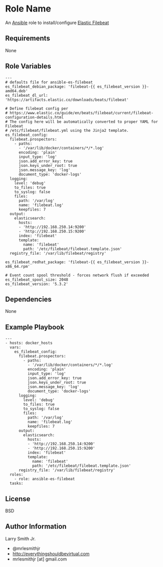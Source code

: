 Role Name
=========

An [Ansible] role to install/configure [Elastic Filebeat]

Requirements
------------

None

Role Variables
--------------

```
---
# defaults file for ansible-es-filebeat
es_filebeat_debian_package: 'filebeat-{{ es_filebeat_version }}-amd64.deb'
es_filebeat_dl_url: 'https://artifacts.elastic.co/downloads/beats/filebeat'

# Define filebeat config per
# https://www.elastic.co/guide/en/beats/filebeat/current/filebeat-configuration-details.html
# The config here will be automatically converted to proper YAML for Filebeat
# /etc/filebeat/filebeat.yml using the Jinja2 template.
es_filebeat_config:
  filebeat.prospectors:
    - paths:
      - '/var/lib/docker/containers/*/*.log'
      encoding: 'plain'
      input_type: 'log'
      json.add_error_key: true
      json.keys_under_root: true
      json.message_key: 'log'
      document_type: 'docker-logs'
  logging:
    level: 'debug'
    to_files: true
    to_syslog: false
    files:
      path: '/var/log'
      name: 'filebeat.log'
      keepfiles: 7
  output:
    elasticsearch:
      hosts:
      - 'http://192.168.250.14:9200'
      - 'http://192.168.250.15:9200'
      index: 'filebeat'
      template:
        name: 'filebeat'
        path: '/etc/filebeat/filebeat.template.json'
  registry_file: '/var/lib/filebeat/registry'

es_filebeat_redhat_package: 'filebeat-{{ es_filebeat_version }}-x86_64.rpm'

# Event count spool threshold - forces network flush if exceeded
es_filebeat_spool_size: 2048
es_filebeat_version: '5.3.2'
```

Dependencies
------------

None

Example Playbook
----------------

```
---
- hosts: docker_hosts
  vars:
    es_filebeat_config:
      filebeat.prospectors:
        - paths:
          - '/var/lib/docker/containers/*/*.log'
          encoding: 'plain'
          input_type: 'log'
          json.add_error_key: true
          json.keys_under_root: true
          json.message_key: 'log'
          document_type: 'docker-logs'
      logging:
        level: 'debug'
        to_files: true
        to_syslog: false
        files:
          path: '/var/log'
          name: 'filebeat.log'
          keepfiles: 7
      output:
        elasticsearch:
          hosts:
          - 'http://192.168.250.14:9200'
          - 'http://192.168.250.15:9200'
          index: 'filebeat'
          template:
            name: 'filebeat'
            path: '/etc/filebeat/filebeat.template.json'
      registry_file: '/var/lib/filebeat/registry'
  roles:
    - role: ansible-es-filebeat
  tasks:
```

License
-------

BSD

Author Information
------------------

Larry Smith Jr.
- @mrlesmithjr
- http://everythingshouldbevirtual.com
- mrlesmithjr [at] gmail.com

[Ansible]: <https://www.ansible.com>
[Elastic Filebeat]: <https://www.elastic.co/products/beats/filebeat>
